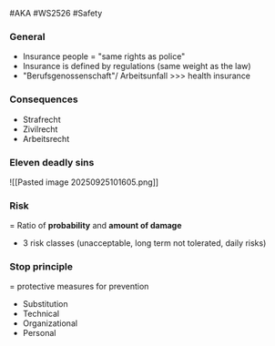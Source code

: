 #AKA #WS2526 #Safety
### General
- Insurance people = "same rights as police"
- Insurance is defined by regulations (same weight as the law)
- "Berufsgenossenschaft"/ Arbeitsunfall >>> health insurance
### Consequences 
- Strafrecht
- Zivilrecht
- Arbeitsrecht
### Eleven deadly sins
![[Pasted image 20250925101605.png]]
### Risk
= Ratio of **probability** and **amount of damage**
- 3 risk classes (unacceptable, long term not tolerated, daily risks)
### Stop principle
= protective measures for prevention
- Substitution
- Technical
- Organizational
- Personal